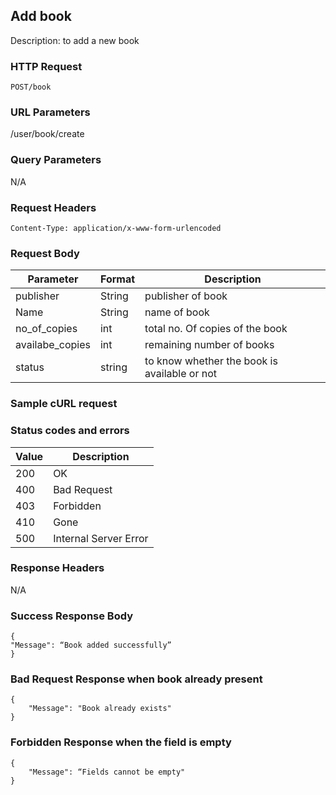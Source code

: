 ## Add book

Description: to add a new book

### HTTP Request
`POST/book`

### URL Parameters
/user/book/create

### Query Parameters
N/A

### Request Headers

```
Content-Type: application/x-www-form-urlencoded
```


### Request Body
| Parameter | Format | Description                                
|-----------|--------|--------------------------------------------|
| publisher   | String |publisher of book|
| Name   | String | name of book|
| no_of_copies | int | total no. Of copies of the book |
| availabe_copies  | int | remaining number of books|
| status | string |to know whether the book is available or not|


### Sample cURL request


### Status codes and errors
| Value | Description           |
|-------|-----------------------|
| 200   | OK                    |
| 400   | Bad Request           |
| 403   | Forbidden             |
| 410   | Gone                  |
| 500   | Internal Server Error |

### Response Headers
N/A

### Success Response Body
```
{
"Message": “Book added successfully”
}
```


### Bad Request Response when book already present
```
{
    "Message": "Book already exists"
}
```

### Forbidden Response when the field is empty 
```
{
    "Message": “Fields cannot be empty"
}
```
